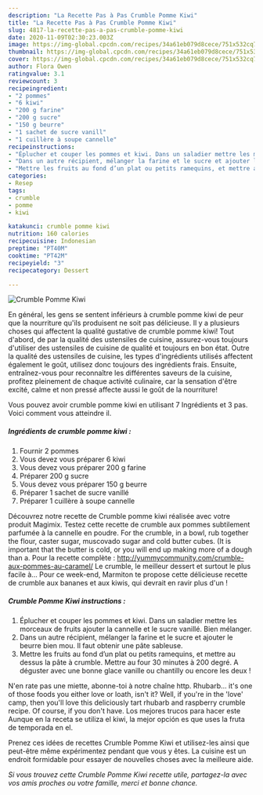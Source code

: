 ```yaml
---
description: "La Recette Pas à Pas Crumble Pomme Kiwi"
title: "La Recette Pas à Pas Crumble Pomme Kiwi"
slug: 4817-la-recette-pas-a-pas-crumble-pomme-kiwi
date: 2020-11-09T02:30:23.003Z
image: https://img-global.cpcdn.com/recipes/34a61eb079d8cece/751x532cq70/crumble-pomme-kiwi-photo-principale-de-la-recette.jpg
thumbnail: https://img-global.cpcdn.com/recipes/34a61eb079d8cece/751x532cq70/crumble-pomme-kiwi-photo-principale-de-la-recette.jpg
cover: https://img-global.cpcdn.com/recipes/34a61eb079d8cece/751x532cq70/crumble-pomme-kiwi-photo-principale-de-la-recette.jpg
author: Flora Owen
ratingvalue: 3.1
reviewcount: 3
recipeingredient:
- "2 pommes"
- "6 kiwi"
- "200 g farine"
- "200 g sucre"
- "150 g beurre"
- "1 sachet de sucre vanill"
- "1 cuillère à soupe cannelle"
recipeinstructions:
- "Éplucher et couper les pommes et kiwi. Dans un saladier mettre les morceaux de fruits ajouter la cannelle et le sucre vanillé. Bien mélanger."
- "Dans un autre récipient, mélanger la farine et le sucre et ajouter le beurre bien mou. Il faut obtenir une pâte sableuse."
- "Mettre les fruits au fond d’un plat ou petits ramequins, et mettre au dessus la pâte à crumble. Mettre au four 30 minutes à 200 degré. A déguster avec une bonne glace vanille ou chantilly ou encore les deux !"
categories:
- Resep
tags:
- crumble
- pomme
- kiwi

katakunci: crumble pomme kiwi 
nutrition: 160 calories
recipecuisine: Indonesian
preptime: "PT40M"
cooktime: "PT42M"
recipeyield: "3"
recipecategory: Dessert

---
```



![Crumble Pomme Kiwi](https://img-global.cpcdn.com/recipes/34a61eb079d8cece/751x532cq70/crumble-pomme-kiwi-photo-principale-de-la-recette.jpg)

En général, les gens se sentent inférieurs à crumble pomme kiwi de peur que la nourriture qu'ils produisent ne soit pas délicieuse. Il y a plusieurs choses qui affectent la qualité gustative de crumble pomme kiwi! Tout d'abord, de par la qualité des ustensiles de cuisine, assurez-vous toujours d'utiliser des ustensiles de cuisine de qualité et toujours en bon état. Outre la qualité des ustensiles de cuisine, les types d'ingrédients utilisés affectent également le goût, utilisez donc toujours des ingrédients frais. Ensuite, entraînez-vous pour reconnaître les différentes saveurs de la cuisine, profitez pleinement de chaque activité culinaire, car la sensation d'être excité, calme et non pressé affecte aussi le goût de la nourriture!

<!--inarticleads1-->

Vous pouvez avoir crumble pomme kiwi en utilisant 7 Ingrédients et 3 pas. Voici comment vous atteindre il.

##### Ingrédients de crumble pomme kiwi :

1. Fournir 2 pommes
1. Vous devez vous préparer 6 kiwi
1. Vous devez vous préparer 200 g farine
1. Préparer 200 g sucre
1. Vous devez vous préparer 150 g beurre
1. Préparer 1 sachet de sucre vanillé
1. Préparer 1 cuillère à soupe cannelle


Découvrez notre recette de Crumble pomme kiwi réalisée avec votre produit Magimix. Testez cette recette de crumble aux pommes subtilement parfumée à la cannelle en poudre. For the crumble, in a bowl, rub together the flour, caster sugar, muscovado sugar and cold butter cubes. (It is important that the butter is cold, or you will end up making more of a dough than a. Pour la recette complète : http://yummycommunity.com/crumble-aux-pommes-au-caramel/ Le crumble, le meilleur dessert et surtout le plus facile à… Pour ce week-end, Marmiton te propose cette délicieuse recette de crumble aux bananes et aux kiwis, qui devrait en ravir plus d&#39;un ! 

<!--inarticleads2-->

##### Crumble Pomme Kiwi instructions :

1. Éplucher et couper les pommes et kiwi. Dans un saladier mettre les morceaux de fruits ajouter la cannelle et le sucre vanillé. Bien mélanger.
1. Dans un autre récipient, mélanger la farine et le sucre et ajouter le beurre bien mou. Il faut obtenir une pâte sableuse.
1. Mettre les fruits au fond d’un plat ou petits ramequins, et mettre au dessus la pâte à crumble. Mettre au four 30 minutes à 200 degré. A déguster avec une bonne glace vanille ou chantilly ou encore les deux !


N&#39;en rate pas une miette, abonne-toi à notre chaîne http. Rhubarb… it&#39;s one of those foods you either love or loath, isn&#39;t it? Well, if you&#39;re in the &#39;love&#39; camp, then you&#39;ll love this deliciously tart rhubarb and raspberry crumble recipe. Of course, if you don&#39;t have. Los mejores trucos para hacer este Aunque en la receta se utiliza el kiwi, la mejor opción es que uses la fruta de temporada en el. 

<!--inarticleads1-->

<p>
Prenez ces idées de recettes Crumble Pomme Kiwi et utilisez-les ainsi que peut-être même expérimentez pendant que vous y êtes. La cuisine est un endroit formidable pour essayer de nouvelles choses avec la meilleure aide.
</p>

<p>
<i>Si vous trouvez cette Crumble Pomme Kiwi recette utile, partagez-la avec vos amis proches ou votre famille, merci et bonne chance.</i>
</p>
